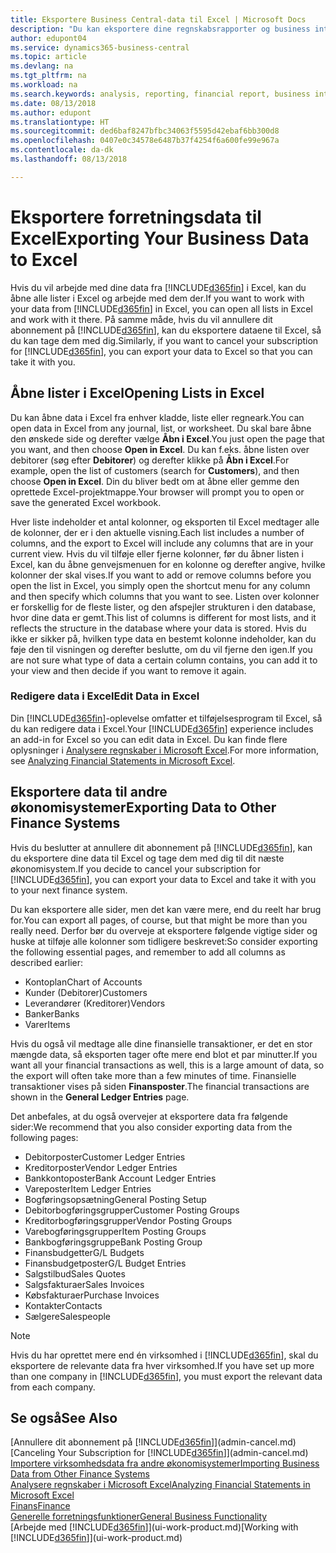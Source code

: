 ```yaml
---
title: Eksportere Business Central-data til Excel | Microsoft Docs
description: "Du kan eksportere dine regnskabsrapporter og business intelligence-data fra Business Central til Excel eller åbne dine data i Excel."
author: edupont04
ms.service: dynamics365-business-central
ms.topic: article
ms.devlang: na
ms.tgt_pltfrm: na
ms.workload: na
ms.search.keywords: analysis, reporting, financial report, business intelligence, BI, Excel
ms.date: 08/13/2018
ms.author: edupont
ms.translationtype: HT
ms.sourcegitcommit: ded6baf8247bfbc34063f5595d42ebaf6bb300d8
ms.openlocfilehash: 0407e0c34578e6487b37f4254f6a600fe99e967a
ms.contentlocale: da-dk
ms.lasthandoff: 08/13/2018

---
```

# <a name="exporting-your-business-data-to-excel"></a><span data-ttu-id="4720d-103">Eksportere forretningsdata til Excel</span><span class="sxs-lookup"><span data-stu-id="4720d-103">Exporting Your Business Data to Excel</span></span>
<span data-ttu-id="4720d-104">Hvis du vil arbejde med dine data fra [!INCLUDE[d365fin](includes/d365fin_md.md)] i Excel, kan du åbne alle lister i Excel og arbejde med dem der.</span><span class="sxs-lookup"><span data-stu-id="4720d-104">If you want to work with your data from [!INCLUDE[d365fin](includes/d365fin_md.md)] in Excel, you can open all lists in Excel and work with it there.</span></span> <span data-ttu-id="4720d-105">På samme måde, hvis du vil annullere dit abonnement på [!INCLUDE[d365fin](includes/d365fin_md.md)], kan du eksportere dataene til Excel, så du kan tage dem med dig.</span><span class="sxs-lookup"><span data-stu-id="4720d-105">Similarly, if you want to cancel your subscription for [!INCLUDE[d365fin](includes/d365fin_md.md)], you can export your data to Excel so that you can take it with you.</span></span>

## <a name="opening-lists-in-excel"></a><span data-ttu-id="4720d-106">Åbne lister i Excel</span><span class="sxs-lookup"><span data-stu-id="4720d-106">Opening Lists in Excel</span></span>
<span data-ttu-id="4720d-107">Du kan åbne data i Excel fra enhver kladde, liste eller regneark.</span><span class="sxs-lookup"><span data-stu-id="4720d-107">You can open data in Excel from any journal, list, or worksheet.</span></span> <span data-ttu-id="4720d-108">Du skal bare åbne den ønskede side og derefter vælge **Åbn i Excel**.</span><span class="sxs-lookup"><span data-stu-id="4720d-108">You just open the page that you want, and then choose **Open in Excel**.</span></span> <span data-ttu-id="4720d-109">Du kan f.eks. åbne listen over debitorer (søg efter **Debitorer**) og derefter klikke på **Åbn i Excel**.</span><span class="sxs-lookup"><span data-stu-id="4720d-109">For example, open the list of customers (search for **Customers**), and then choose **Open in Excel**.</span></span> <span data-ttu-id="4720d-110">Din du bliver bedt om at åbne eller gemme den oprettede Excel-projektmappe.</span><span class="sxs-lookup"><span data-stu-id="4720d-110">Your browser will prompt you to open or save the generated Excel workbook.</span></span>  

<span data-ttu-id="4720d-111">Hver liste indeholder et antal kolonner, og eksporten til Excel medtager alle de kolonner, der er i den aktuelle visning.</span><span class="sxs-lookup"><span data-stu-id="4720d-111">Each list includes a number of columns, and the export to Excel will include any columns that are in your current view.</span></span> <span data-ttu-id="4720d-112">Hvis du vil tilføje eller fjerne kolonner, før du åbner listen i Excel, kan du åbne genvejsmenuen for en kolonne og derefter angive, hvilke kolonner der skal vises.</span><span class="sxs-lookup"><span data-stu-id="4720d-112">If you want to add or remove columns before you open the list in Excel, you simply open the shortcut menu for any column and then specify which columns that you want to see.</span></span> <span data-ttu-id="4720d-113">Listen over kolonner er forskellig for de fleste lister, og den afspejler strukturen i den database, hvor dine data er gemt.</span><span class="sxs-lookup"><span data-stu-id="4720d-113">This list of columns is different for most lists, and it reflects the structure in the database where your data is stored.</span></span> <span data-ttu-id="4720d-114">Hvis du ikke er sikker på, hvilken type data en bestemt kolonne indeholder, kan du føje den til visningen og derefter beslutte, om du vil fjerne den igen.</span><span class="sxs-lookup"><span data-stu-id="4720d-114">If you are not sure what type of data a certain column contains, you can add it to your view and then decide if you want to remove it again.</span></span>  

### <a name="edit-data-in-excel"></a><span data-ttu-id="4720d-115">Redigere data i Excel</span><span class="sxs-lookup"><span data-stu-id="4720d-115">Edit Data in Excel</span></span>
<span data-ttu-id="4720d-116">Din [!INCLUDE[d365fin](includes/d365fin_md.md)]-oplevelse omfatter et tilføjelsesprogram til Excel, så du kan redigere data i Excel.</span><span class="sxs-lookup"><span data-stu-id="4720d-116">Your [!INCLUDE[d365fin](includes/d365fin_md.md)] experience includes an add-in for Excel so you can edit data in Excel.</span></span> <span data-ttu-id="4720d-117">Du kan finde flere oplysninger i [Analysere regnskaber i Microsoft Excel](finance-analyze-excel.md).</span><span class="sxs-lookup"><span data-stu-id="4720d-117">For more information, see [Analyzing Financial Statements in Microsoft Excel](finance-analyze-excel.md).</span></span>  

## <a name="exporting-data-to-other-finance-systems"></a><span data-ttu-id="4720d-118">Eksportere data til andre økonomisystemer</span><span class="sxs-lookup"><span data-stu-id="4720d-118">Exporting Data to Other Finance Systems</span></span>
<span data-ttu-id="4720d-119">Hvis du beslutter at annullere dit abonnement på [!INCLUDE[d365fin](includes/d365fin_md.md)], kan du eksportere dine data til Excel og tage dem med dig til dit næste økonomisystem.</span><span class="sxs-lookup"><span data-stu-id="4720d-119">If you decide to cancel your subscription for [!INCLUDE[d365fin](includes/d365fin_md.md)], you can export your data to Excel and take it with you to your next finance system.</span></span>  

<span data-ttu-id="4720d-120">Du kan eksportere alle sider, men det kan være mere, end du reelt har brug for.</span><span class="sxs-lookup"><span data-stu-id="4720d-120">You can export all pages, of course, but that might be more than you really need.</span></span> <span data-ttu-id="4720d-121">Derfor bør du overveje at eksportere følgende vigtige sider og huske at tilføje alle kolonner som tidligere beskrevet:</span><span class="sxs-lookup"><span data-stu-id="4720d-121">So consider exporting the following essential pages, and remember to add all columns as described earlier:</span></span>  

* <span data-ttu-id="4720d-122">Kontoplan</span><span class="sxs-lookup"><span data-stu-id="4720d-122">Chart of Accounts</span></span>  
* <span data-ttu-id="4720d-123">Kunder (Debitorer)</span><span class="sxs-lookup"><span data-stu-id="4720d-123">Customers</span></span>  
* <span data-ttu-id="4720d-124">Leverandører (Kreditorer)</span><span class="sxs-lookup"><span data-stu-id="4720d-124">Vendors</span></span>  
* <span data-ttu-id="4720d-125">Banker</span><span class="sxs-lookup"><span data-stu-id="4720d-125">Banks</span></span>  
* <span data-ttu-id="4720d-126">Varer</span><span class="sxs-lookup"><span data-stu-id="4720d-126">Items</span></span>  

<span data-ttu-id="4720d-127">Hvis du også vil medtage alle dine finansielle transaktioner, er det en stor mængde data, så eksporten tager ofte mere end blot et par minutter.</span><span class="sxs-lookup"><span data-stu-id="4720d-127">If you want all your financial transactions as well, this is a large amount of data, so the export will often take more than a few minutes of time.</span></span> <span data-ttu-id="4720d-128">Finansielle transaktioner vises på siden **Finansposter**.</span><span class="sxs-lookup"><span data-stu-id="4720d-128">The financial transactions are shown in the **General Ledger Entries** page.</span></span>  

<span data-ttu-id="4720d-129">Det anbefales, at du også overvejer at eksportere data fra følgende sider:</span><span class="sxs-lookup"><span data-stu-id="4720d-129">We recommend that you also consider exporting data from the following pages:</span></span>  

* <span data-ttu-id="4720d-130">Debitorposter</span><span class="sxs-lookup"><span data-stu-id="4720d-130">Customer Ledger Entries</span></span>  
* <span data-ttu-id="4720d-131">Kreditorposter</span><span class="sxs-lookup"><span data-stu-id="4720d-131">Vendor Ledger Entries</span></span>  
* <span data-ttu-id="4720d-132">Bankkontoposter</span><span class="sxs-lookup"><span data-stu-id="4720d-132">Bank Account Ledger Entries</span></span>  
* <span data-ttu-id="4720d-133">Vareposter</span><span class="sxs-lookup"><span data-stu-id="4720d-133">Item Ledger Entries</span></span>  
* <span data-ttu-id="4720d-134">Bogføringsopsætning</span><span class="sxs-lookup"><span data-stu-id="4720d-134">General Posting Setup</span></span>  
* <span data-ttu-id="4720d-135">Debitorbogføringsgrupper</span><span class="sxs-lookup"><span data-stu-id="4720d-135">Customer Posting Groups</span></span>  
* <span data-ttu-id="4720d-136">Kreditorbogføringsgrupper</span><span class="sxs-lookup"><span data-stu-id="4720d-136">Vendor Posting Groups</span></span>  
* <span data-ttu-id="4720d-137">Varebogføringsgrupper</span><span class="sxs-lookup"><span data-stu-id="4720d-137">Item Posting Groups</span></span>  
* <span data-ttu-id="4720d-138">Bankbogføringsgruppe</span><span class="sxs-lookup"><span data-stu-id="4720d-138">Bank Posting Group</span></span>  
* <span data-ttu-id="4720d-139">Finansbudgetter</span><span class="sxs-lookup"><span data-stu-id="4720d-139">G/L Budgets</span></span>  
* <span data-ttu-id="4720d-140">Finansbudgetposter</span><span class="sxs-lookup"><span data-stu-id="4720d-140">G/L Budget Entries</span></span>  
* <span data-ttu-id="4720d-141">Salgstilbud</span><span class="sxs-lookup"><span data-stu-id="4720d-141">Sales Quotes</span></span>  
* <span data-ttu-id="4720d-142">Salgsfakturaer</span><span class="sxs-lookup"><span data-stu-id="4720d-142">Sales Invoices</span></span>  
* <span data-ttu-id="4720d-143">Købsfakturaer</span><span class="sxs-lookup"><span data-stu-id="4720d-143">Purchase Invoices</span></span>  
* <span data-ttu-id="4720d-144">Kontakter</span><span class="sxs-lookup"><span data-stu-id="4720d-144">Contacts</span></span>  
* <span data-ttu-id="4720d-145">Sælgere</span><span class="sxs-lookup"><span data-stu-id="4720d-145">Salespeople</span></span>  

> [!NOTE]  
>   <span data-ttu-id="4720d-146">Hvis du har oprettet mere end én virksomhed i [!INCLUDE[d365fin](includes/d365fin_md.md)], skal du eksportere de relevante data fra hver virksomhed.</span><span class="sxs-lookup"><span data-stu-id="4720d-146">If you have set up more than one company in [!INCLUDE[d365fin](includes/d365fin_md.md)], you must export the relevant data from each company.</span></span>

## <a name="see-also"></a><span data-ttu-id="4720d-147">Se også</span><span class="sxs-lookup"><span data-stu-id="4720d-147">See Also</span></span>
<span data-ttu-id="4720d-148">[Annullere dit abonnement på [!INCLUDE[d365fin](includes/d365fin_md.md)]](admin-cancel.md)</span><span class="sxs-lookup"><span data-stu-id="4720d-148">[Canceling Your Subscription for [!INCLUDE[d365fin](includes/d365fin_md.md)]](admin-cancel.md)</span></span>  
[<span data-ttu-id="4720d-149">Importere virksomhedsdata fra andre økonomisystemer</span><span class="sxs-lookup"><span data-stu-id="4720d-149">Importing Business Data from Other Finance Systems</span></span>](across-import-data-configuration-packages.md)  
[<span data-ttu-id="4720d-150">Analysere regnskaber i Microsoft Excel</span><span class="sxs-lookup"><span data-stu-id="4720d-150">Analyzing Financial Statements in Microsoft Excel</span></span>](finance-analyze-excel.md)  
[<span data-ttu-id="4720d-151">Finans</span><span class="sxs-lookup"><span data-stu-id="4720d-151">Finance</span></span>](finance.md)  
[<span data-ttu-id="4720d-152">Generelle forretningsfunktioner</span><span class="sxs-lookup"><span data-stu-id="4720d-152">General Business Functionality</span></span>](ui-across-business-areas.md)  
<span data-ttu-id="4720d-153">[Arbejde med [!INCLUDE[d365fin](includes/d365fin_md.md)]](ui-work-product.md)</span><span class="sxs-lookup"><span data-stu-id="4720d-153">[Working with [!INCLUDE[d365fin](includes/d365fin_md.md)]](ui-work-product.md)</span></span>  


